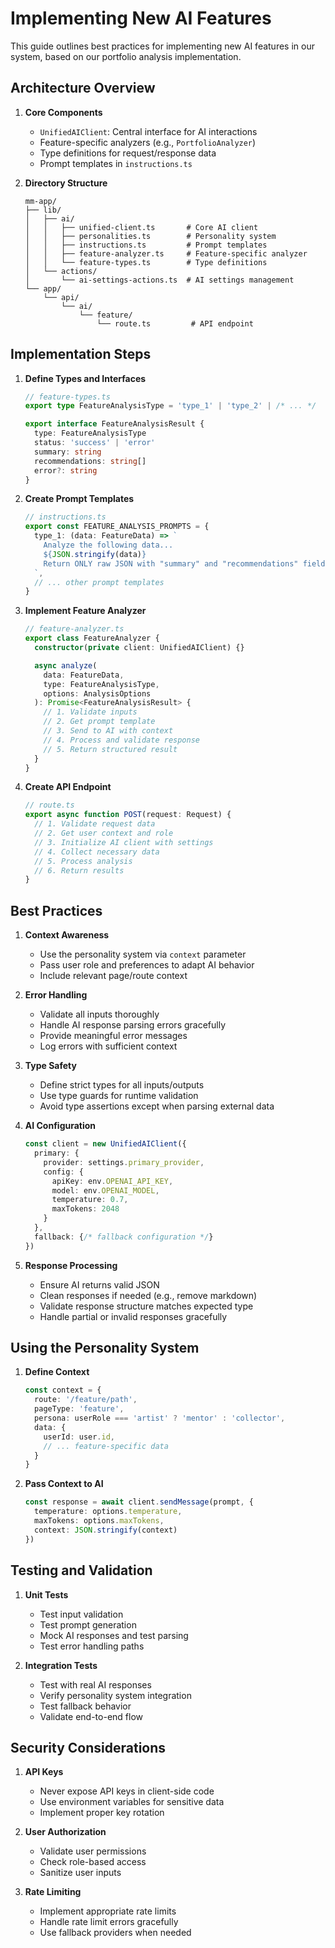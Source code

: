 # Implementing New AI Features

This guide outlines best practices for implementing new AI features in our system, based on our portfolio analysis implementation.

## Architecture Overview

1. **Core Components**
   - `UnifiedAIClient`: Central interface for AI interactions
   - Feature-specific analyzers (e.g., `PortfolioAnalyzer`)
   - Type definitions for request/response data
   - Prompt templates in `instructions.ts`

2. **Directory Structure**
   ```
   mm-app/
   ├── lib/
   │   ├── ai/
   │   │   ├── unified-client.ts       # Core AI client
   │   │   ├── personalities.ts        # Personality system
   │   │   ├── instructions.ts         # Prompt templates
   │   │   ├── feature-analyzer.ts     # Feature-specific analyzer
   │   │   └── feature-types.ts        # Type definitions
   │   └── actions/
   │       └── ai-settings-actions.ts  # AI settings management
   └── app/
       └── api/
           └── ai/
               └── feature/
                   └── route.ts         # API endpoint
   ```

## Implementation Steps

1. **Define Types and Interfaces**
   ```typescript
   // feature-types.ts
   export type FeatureAnalysisType = 'type_1' | 'type_2' | /* ... */
   
   export interface FeatureAnalysisResult {
     type: FeatureAnalysisType
     status: 'success' | 'error'
     summary: string
     recommendations: string[]
     error?: string
   }
   ```

2. **Create Prompt Templates**
   ```typescript
   // instructions.ts
   export const FEATURE_ANALYSIS_PROMPTS = {
     type_1: (data: FeatureData) => `
       Analyze the following data...
       ${JSON.stringify(data)}
       Return ONLY raw JSON with "summary" and "recommendations" fields.
     `,
     // ... other prompt templates
   }
   ```

3. **Implement Feature Analyzer**
   ```typescript
   // feature-analyzer.ts
   export class FeatureAnalyzer {
     constructor(private client: UnifiedAIClient) {}

     async analyze(
       data: FeatureData,
       type: FeatureAnalysisType,
       options: AnalysisOptions
     ): Promise<FeatureAnalysisResult> {
       // 1. Validate inputs
       // 2. Get prompt template
       // 3. Send to AI with context
       // 4. Process and validate response
       // 5. Return structured result
     }
   }
   ```

4. **Create API Endpoint**
   ```typescript
   // route.ts
   export async function POST(request: Request) {
     // 1. Validate request data
     // 2. Get user context and role
     // 3. Initialize AI client with settings
     // 4. Collect necessary data
     // 5. Process analysis
     // 6. Return results
   }
   ```

## Best Practices

1. **Context Awareness**
   - Use the personality system via `context` parameter
   - Pass user role and preferences to adapt AI behavior
   - Include relevant page/route context

2. **Error Handling**
   - Validate all inputs thoroughly
   - Handle AI response parsing errors gracefully
   - Provide meaningful error messages
   - Log errors with sufficient context

3. **Type Safety**
   - Define strict types for all inputs/outputs
   - Use type guards for runtime validation
   - Avoid type assertions except when parsing external data

4. **AI Configuration**
   ```typescript
   const client = new UnifiedAIClient({
     primary: {
       provider: settings.primary_provider,
       config: {
         apiKey: env.OPENAI_API_KEY,
         model: env.OPENAI_MODEL,
         temperature: 0.7,
         maxTokens: 2048
       }
     },
     fallback: {/* fallback configuration */}
   })
   ```

5. **Response Processing**
   - Ensure AI returns valid JSON
   - Clean responses if needed (e.g., remove markdown)
   - Validate response structure matches expected type
   - Handle partial or invalid responses gracefully

## Using the Personality System

1. **Define Context**
   ```typescript
   const context = {
     route: '/feature/path',
     pageType: 'feature',
     persona: userRole === 'artist' ? 'mentor' : 'collector',
     data: {
       userId: user.id,
       // ... feature-specific data
     }
   }
   ```

2. **Pass Context to AI**
   ```typescript
   const response = await client.sendMessage(prompt, {
     temperature: options.temperature,
     maxTokens: options.maxTokens,
     context: JSON.stringify(context)
   })
   ```

## Testing and Validation

1. **Unit Tests**
   - Test input validation
   - Test prompt generation
   - Mock AI responses and test parsing
   - Test error handling paths

2. **Integration Tests**
   - Test with real AI responses
   - Verify personality system integration
   - Test fallback behavior
   - Validate end-to-end flow

## Security Considerations

1. **API Keys**
   - Never expose API keys in client-side code
   - Use environment variables for sensitive data
   - Implement proper key rotation

2. **User Authorization**
   - Validate user permissions
   - Check role-based access
   - Sanitize user inputs

3. **Rate Limiting**
   - Implement appropriate rate limits
   - Handle rate limit errors gracefully
   - Use fallback providers when needed 